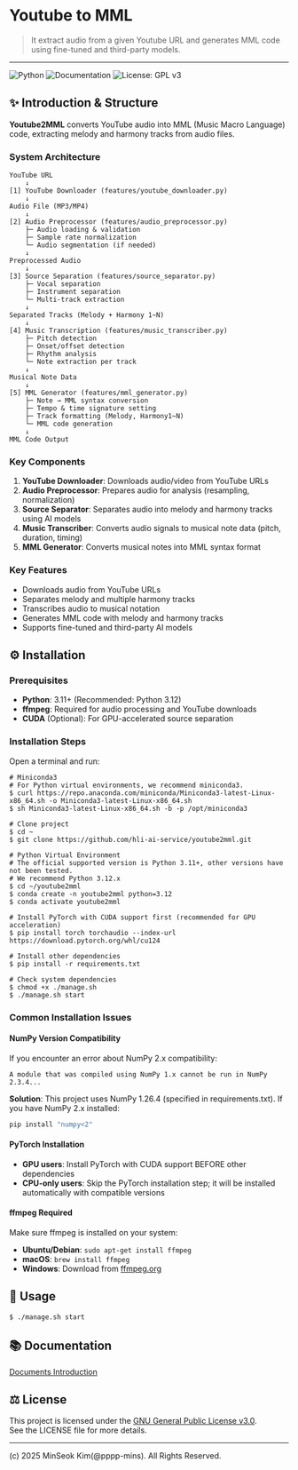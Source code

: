 # Youtube to MML
> It extract audio from a given Youtube URL and generates MML code using fine-tuned and third-party models.
--- ---
![Python](https://img.shields.io/badge/Python-3.11%20|%203.12-blue)
![Documentation](https://img.shields.io/badge/Documentation-DOCS.md-yellow)
![License: GPL v3](https://img.shields.io/badge/License-GPLv3-green)

## ✨ Introduction & Structure

**Youtube2MML** converts YouTube audio into MML (Music Macro Language) code, extracting melody and harmony tracks from audio files.

### System Architecture

```
YouTube URL
    ↓
[1] YouTube Downloader (features/youtube_downloader.py)
    ↓
Audio File (MP3/MP4)
    ↓
[2] Audio Preprocessor (features/audio_preprocessor.py)
    ├─ Audio loading & validation
    ├─ Sample rate normalization
    └─ Audio segmentation (if needed)
    ↓
Preprocessed Audio
    ↓
[3] Source Separation (features/source_separator.py)
    ├─ Vocal separation
    ├─ Instrument separation
    └─ Multi-track extraction
    ↓
Separated Tracks (Melody + Harmony 1~N)
    ↓
[4] Music Transcription (features/music_transcriber.py)
    ├─ Pitch detection
    ├─ Onset/offset detection
    ├─ Rhythm analysis
    └─ Note extraction per track
    ↓
Musical Note Data
    ↓
[5] MML Generator (features/mml_generator.py)
    ├─ Note → MML syntax conversion
    ├─ Tempo & time signature setting
    ├─ Track formatting (Melody, Harmony1~N)
    └─ MML code generation
    ↓
MML Code Output
```

### Key Components

1. **YouTube Downloader**: Downloads audio/video from YouTube URLs
2. **Audio Preprocessor**: Prepares audio for analysis (resampling, normalization)
3. **Source Separator**: Separates audio into melody and harmony tracks using AI models
4. **Music Transcriber**: Converts audio signals to musical note data (pitch, duration, timing)
5. **MML Generator**: Converts musical notes into MML syntax format

### Key Features

- Downloads audio from YouTube URLs
- Separates melody and multiple harmony tracks
- Transcribes audio to musical notation
- Generates MML code with melody and harmony tracks
- Supports fine-tuned and third-party AI models


## ⚙️ Installation

### Prerequisites
- **Python**: 3.11+ (Recommended: Python 3.12)
- **ffmpeg**: Required for audio processing and YouTube downloads
- **CUDA** (Optional): For GPU-accelerated source separation

### Installation Steps

Open a terminal and run:

```shell
# Miniconda3
# For Python virtual environments, we recommend miniconda3.
$ curl https://repo.anaconda.com/miniconda/Miniconda3-latest-Linux-x86_64.sh -o Miniconda3-latest-Linux-x86_64.sh
$ sh Miniconda3-latest-Linux-x86_64.sh -b -p /opt/miniconda3

# Clone project
$ cd ~
$ git clone https://github.com/hli-ai-service/youtube2mml.git

# Python Virtual Environment
# The official supported version is Python 3.11+, other versions have not been tested.
# We recommend Python 3.12.x
$ cd ~/youtube2mml
$ conda create -n youtube2mml python=3.12
$ conda activate youtube2mml

# Install PyTorch with CUDA support first (recommended for GPU acceleration)
$ pip install torch torchaudio --index-url https://download.pytorch.org/whl/cu124

# Install other dependencies
$ pip install -r requirements.txt

# Check system dependencies
$ chmod +x ./manage.sh
$ ./manage.sh start
```

### Common Installation Issues

#### NumPy Version Compatibility
If you encounter an error about NumPy 2.x compatibility:
```
A module that was compiled using NumPy 1.x cannot be run in NumPy 2.3.4...
```

**Solution**: This project uses NumPy 1.26.4 (specified in requirements.txt). If you have NumPy 2.x installed:
```bash
pip install "numpy<2"
```

#### PyTorch Installation
- **GPU users**: Install PyTorch with CUDA support BEFORE other dependencies
- **CPU-only users**: Skip the PyTorch installation step; it will be installed automatically with compatible versions

#### ffmpeg Required
Make sure ffmpeg is installed on your system:
- **Ubuntu/Debian**: `sudo apt-get install ffmpeg`
- **macOS**: `brew install ffmpeg`
- **Windows**: Download from [ffmpeg.org](https://ffmpeg.org/download.html)

## 🚀 Usage
```bash
$ ./manage.sh start
```

## 📚 Documentation
[Documents Introduction](docs/DOCS.md)

## ⚖️ License
This project is licensed under the [GNU General Public License v3.0](LICENSE).  
See the LICENSE file for more details.

--- ---
(c) 2025 MinSeok Kim(@pppp-mins). All Rights Reserved.
